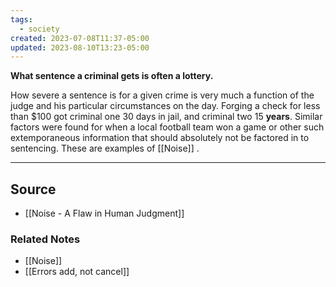 ```yaml
---
tags:
  - society
created: 2023-07-08T11:37-05:00
updated: 2023-08-10T13:23-05:00
---
```

**What sentence a criminal gets is often a lottery.**

How severe a sentence is for a given crime is very much a function of the judge and his particular circumstances on the day. Forging a check for less than $100 got criminal one 30 days in jail, and criminal two 15 **years**. Similar factors were found for when a local football team won a game or other such extemporaneous information that should absolutely not be factored in to sentencing. These are examples of [[Noise]] . 

---

## Source
- [[Noise - A Flaw in Human Judgment]]

### Related Notes
- [[Noise]] 
- [[Errors add, not cancel]]